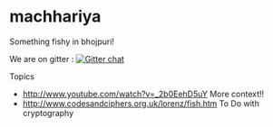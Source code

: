 machhariya
==========

Something fishy in bhojpuri!

We are on gitter : [![Gitter chat](https://badges.gitter.im/rohitggarg/machhariya.png)](https://gitter.im/rohitggarg/machhariya)

Topics
* http://www.youtube.com/watch?v=_2b0EehD5uY More context!!
* http://www.codesandciphers.org.uk/lorenz/fish.htm To Do with cryptography
